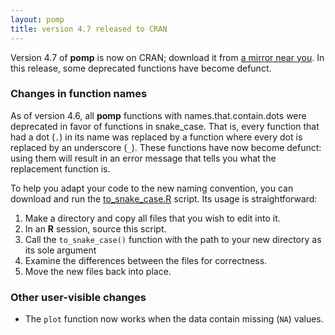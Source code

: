 ```yaml
---
layout: pomp
title: version 4.7 released to CRAN
---
```

    
Version 4.7 of **pomp** is now on CRAN;
download it from [a mirror near you](https://cran.r-project.org/mirrors.html).
In this release, some deprecated functions have become defunct.

### Changes in function names

As of version 4.6, all **pomp** functions with names.that.contain.dots were deprecated in favor of functions in snake_case.
That is, every function that had a dot (`.`) in its name was replaced by a function where every dot is replaced by an underscore (`_`).
These functions have now become defunct: using them will result in an error message that tells you what the replacement function is.

To help you adapt your code to the new naming convention, you can download and run the [to_snake_case.R](https://kingaa.github.io/scripts/to_snake_case.R) script.
Its usage is straightforward:  
1. Make a directory and copy all files that you wish to edit into it.
2. In an **R** session, source this script.
3. Call the `to_snake_case()` function with the path to your new directory as its sole argument
4. Examine the differences between the files for correctness.
5. Move the new files back into place.

### Other user-visible changes

- The `plot` function now works when the data contain missing (`NA`) values.
